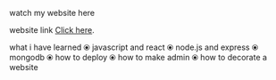 watch my website here

website link [Click here](https://cars-parts-86a83.web.app/).

what i have learned
⦿ javascript and react
⦿ node.js and express
⦿ mongodb
⦿ how to deploy
⦿ how to make admin
⦿ how to decorate a website